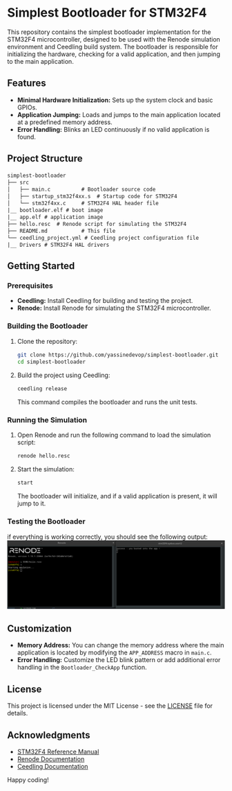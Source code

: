 # Simplest Bootloader for STM32F4

This repository contains the simplest bootloader implementation for the STM32F4 microcontroller, designed to be used with the Renode simulation environment and Ceedling build system. The bootloader is responsible for initializing the hardware, checking for a valid application, and then jumping to the main application.

## Features

- **Minimal Hardware Initialization:** Sets up the system clock and basic GPIOs.
- **Application Jumping:** Loads and jumps to the main application located at a predefined memory address.
- **Error Handling:** Blinks an LED continuously if no valid application is found.

## Project Structure

```
simplest-bootloader
├── src
│   ├── main.c          # Bootloader source code
│   ├── startup_stm32f4xx.s  # Startup code for STM32F4
│   └── stm32f4xx.c     # STM32F4 HAL header file
|__ bootloader.elf # boot image
|__ app.elf # application image
├── hello.resc  # Renode script for simulating the STM32F4
├── README.md           # This file
└── ceedling_project.yml # Ceedling project configuration file
|__ Drivers # STM32F4 HAL drivers
```

## Getting Started

### Prerequisites

- **Ceedling:** Install Ceedling for building and testing the project.
- **Renode:** Install Renode for simulating the STM32F4 microcontroller.

### Building the Bootloader

1. Clone the repository:

   ```sh
   git clone https://github.com/yassinedevop/simplest-bootloader.git
   cd simplest-bootloader
   ```

2. Build the project using Ceedling:

   ```sh
   ceedling release
   ```

   This command compiles the bootloader and runs the unit tests.

### Running the Simulation

1. Open Renode and run the following command to load the simulation script:

   ```sh
   renode hello.resc
   ```

2. Start the simulation:

   ```sh
   start
   ```

   The bootloader will initialize, and if a valid application is present, it will jump to it.

### Testing the Bootloader
if everything is working correctly, you should see the following output:
![image success](image.png)

## Customization

- **Memory Address:** You can change the memory address where the main application is located by modifying the `APP_ADDRESS` macro in `main.c`.
- **Error Handling:** Customize the LED blink pattern or add additional error handling in the `Bootloader_CheckApp` function.

## License

This project is licensed under the MIT License - see the [LICENSE](LICENSE) file for details.

## Acknowledgments

- [STM32F4 Reference Manual](https://www.st.com/resource/en/reference_manual/dm00031020.pdf)
- [Renode Documentation](https://renode.readthedocs.io/)
- [Ceedling Documentation](http://www.throwtheswitch.org/ceedling)

Happy coding!
